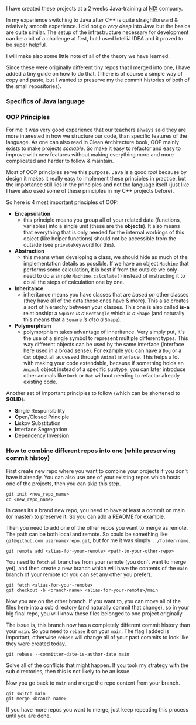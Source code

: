 I have created these projects at a 2 weeks Java-training at [NIX](https://nixstech.com/) company.

In my experience switching to Java after C++ is quite straightforward & relatively smooth experience. I did not go *very deep* into Java but the basics are quite similar. The setup of the infrastructure necessary for development can be a bit of a challenge at first, but I used IntelliJ IDEA and it proved to be super helpful.

I will make also some little note of all of the theory we have learned.

Since these were originally different tiny repos that I merged into one, I have added a tiny guide on how to do that. (There is of course a simple way of copy and paste, but I wanted to preserve my the commit histories of both of the small repositories).

### Specifics of Java language


### OOP Principles

For me it was very good experience that our teachers always said they are more interested in how we structure our code, than specific features of the language. As one can also read in Clean Architecture book, OOP mainly exists to make projects *scalable*. So make it easy to refactor and easy to improve with new features without making everything more and more complicated and harder to follow & maintain.

Most of OOP principles serve this purpose. Java is a good *tool* because by design it makes it really easy to implement these principles in practice, but the importance still lies in the principles and not the language itself (just like I have also used some of these principles in my C++ projects before).

So here is 4 most important principles of OOP:
- **Encapsulation**
    - this principle means you group all of your related data (functions, variables) into a single unit (these are the **objects**). It also means that everything that is only needed for the internal workings of this object (like helper functions) should not be accessible from the outside (see `private`keyword for this).
- **Abstraction**
    - this means when developing a class, we should hide as much of the implementation details as possible. If we have an object `Machine` that performs some calculation, it is best if from the outside we only need to do a simple `Machine.calculate()` instead of instructing it to do all the steps of calculation one by one.
- **Inheritance**
    - inheritance means you have classes that are *based on* other classes (they have all of the data those ones have & more). This also creates a sort of hierarchy between your classes. This one is also called **is-a** relationship: a `Square` *is a* `Rectangle` which *is a* `Shape` (and naturally this means that a `Square` *is also a* `Shape`).
- **Polymorphism**
    - polymorphism takes advantage of inheritance. Very simply put, it's the use of a single symbol to represent multiple different types. This way different objects can be used by the same interface (interface here used in a broad sense). For example you can have a `Dog` or a `Cat` object all accessed through `Animal` interface. This helps a lot with making your code extendable, because if something holds an `Animal` object instead of a specific subtype, you can later introduce other animals like `Duck` or `Bat` without needing to refactor already existing code.

Another set of important principles to follow (which can be shortened to **SOLID**):
- **S**ingle Responsibility
- **O**pen/Closed Principle
- **L**iskov Substitution
- **I**nterface Segregation
- **D**ependency Inversion

### How to combine different repos into one (while preserving commit histoy)

First create new repo where you want to combine your projects if you don't have it already.
You can also use one of your existing repos which hosts one of the projects, then you can skip this step.
```
git init <new_repo_name>
cd <new_repo_name>
```
In cases its a brand new repo, you need to have at least a commit on main (or master) to preserve it. So you can add a README for example.

Then you need to add one of the other repos you want to merge as remote. The path can be both local and remote. So could be something like `git@github.com:username/repo.git`, but for me it was simply `../folder-name`.
```
git remote add <alias-for-your-remote> <path-to-your-other-repo>
```
You need to `fetch` all branches from your remote (you don't want to merge yet), and then create a new branch which will have the contents of the `main` branch of your remote (or you can set any other you prefer).
```
git fetch <alias-for-your-remote>
git checkout -b <branch-name> <alias-for-your-remote>/main
```
Now you are on the other branch. If you want to, you can move all of the files here into a sub directory (and naturally commit that change), so in your big final repo, you will know these files belonged to one project originally.

The issue is, this branch now has a completely different commit history than your `main`. So you need to `rebase` it on your `main`. The flag I added is important, otherwise `rebase` will change all of your past commits to look like they were created today.
```
git rebase --committer-date-is-author-date main
```
Solve all of the conflicts that might happen. If you took my strategy with the sub directories, then this is not likely to be an issue.

Now you go back to `main` and merge the repo content from your branch.
```
git switch main
git merge <branch-name>
```
If you have more repos you want to merge, just keep repeating this process until you are done.

